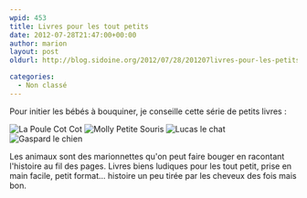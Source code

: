 ```yaml
---
wpid: 453
title: Livres pour les tout petits
date: 2012-07-28T21:47:00+00:00
author: marion
layout: post
oldurl: http://blog.sidoine.org/2012/07/28/201207livres-pour-les-petits/

categories:
  - Non classé
---
```

Pour initier les bébés à bouquiner, je conseille cette série de petits livres :

![La Poule Cot Cot](/media/2012/la-poule-cot-cot.jpg)
![Molly Petite Souris](/media/2012/molly-petite-souris.jpg)
![Lucas le chat](/media/2012/lucas-le-chat.jpg)
![Gaspard le chien](/media/2012/gaspard-le-chien.jpg)

Les animaux sont des marionnettes qu'on peut faire bouger en racontant l'histoire au fil des pages. Livres biens ludiques pour les tout petit, prise en main facile, petit format... histoire un peu tirée par les cheveux des fois mais bon.